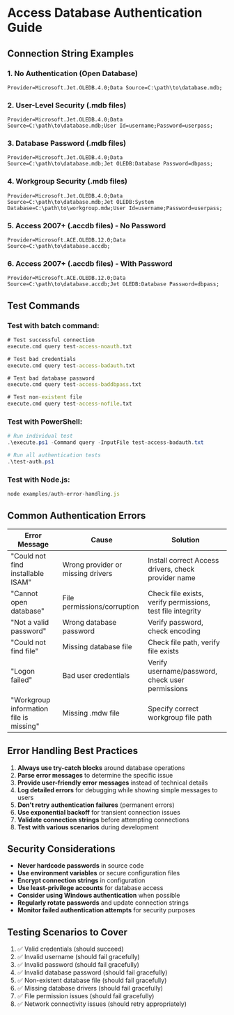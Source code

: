 # Access Database Authentication Guide

## Connection String Examples

### 1. No Authentication (Open Database)
```
Provider=Microsoft.Jet.OLEDB.4.0;Data Source=C:\path\to\database.mdb;
```

### 2. User-Level Security (.mdb files)
```
Provider=Microsoft.Jet.OLEDB.4.0;Data Source=C:\path\to\database.mdb;User Id=username;Password=userpass;
```

### 3. Database Password (.mdb files)
```
Provider=Microsoft.Jet.OLEDB.4.0;Data Source=C:\path\to\database.mdb;Jet OLEDB:Database Password=dbpass;
```

### 4. Workgroup Security (.mdb files)
```
Provider=Microsoft.Jet.OLEDB.4.0;Data Source=C:\path\to\database.mdb;Jet OLEDB:System Database=C:\path\to\workgroup.mdw;User Id=username;Password=userpass;
```

### 5. Access 2007+ (.accdb files) - No Password
```
Provider=Microsoft.ACE.OLEDB.12.0;Data Source=C:\path\to\database.accdb;
```

### 6. Access 2007+ (.accdb files) - With Password
```
Provider=Microsoft.ACE.OLEDB.12.0;Data Source=C:\path\to\database.accdb;Jet OLEDB:Database Password=dbpass;
```

## Test Commands

### Test with batch command:
```cmd
# Test successful connection
execute.cmd query test-access-noauth.txt

# Test bad credentials
execute.cmd query test-access-badauth.txt

# Test bad database password
execute.cmd query test-access-baddbpass.txt

# Test non-existent file
execute.cmd query test-access-nofile.txt
```

### Test with PowerShell:
```powershell
# Run individual test
.\execute.ps1 -Command query -InputFile test-access-badauth.txt

# Run all authentication tests
.\test-auth.ps1
```

### Test with Node.js:
```javascript
node examples/auth-error-handling.js
```

## Common Authentication Errors

| Error Message | Cause | Solution |
|---------------|-------|----------|
| "Could not find installable ISAM" | Wrong provider or missing drivers | Install correct Access drivers, check provider name |
| "Cannot open database" | File permissions/corruption | Check file exists, verify permissions, test file integrity |
| "Not a valid password" | Wrong database password | Verify password, check encoding |
| "Could not find file" | Missing database file | Check file path, verify file exists |
| "Logon failed" | Bad user credentials | Verify username/password, check user permissions |
| "Workgroup information file is missing" | Missing .mdw file | Specify correct workgroup file path |

## Error Handling Best Practices

1. **Always use try-catch blocks** around database operations
2. **Parse error messages** to determine the specific issue
3. **Provide user-friendly error messages** instead of technical details
4. **Log detailed errors** for debugging while showing simple messages to users
5. **Don't retry authentication failures** (permanent errors)
6. **Use exponential backoff** for transient connection issues
7. **Validate connection strings** before attempting connections
8. **Test with various scenarios** during development

## Security Considerations

- **Never hardcode passwords** in source code
- **Use environment variables** or secure configuration files
- **Encrypt connection strings** in configuration
- **Use least-privilege accounts** for database access
- **Consider using Windows authentication** when possible
- **Regularly rotate passwords** and update connection strings
- **Monitor failed authentication attempts** for security purposes

## Testing Scenarios to Cover

1. ✅ Valid credentials (should succeed)
2. ✅ Invalid username (should fail gracefully)
3. ✅ Invalid password (should fail gracefully)
4. ✅ Invalid database password (should fail gracefully)
5. ✅ Non-existent database file (should fail gracefully)
6. ✅ Missing database drivers (should fail gracefully)
7. ✅ File permission issues (should fail gracefully)
8. ✅ Network connectivity issues (should retry appropriately)
